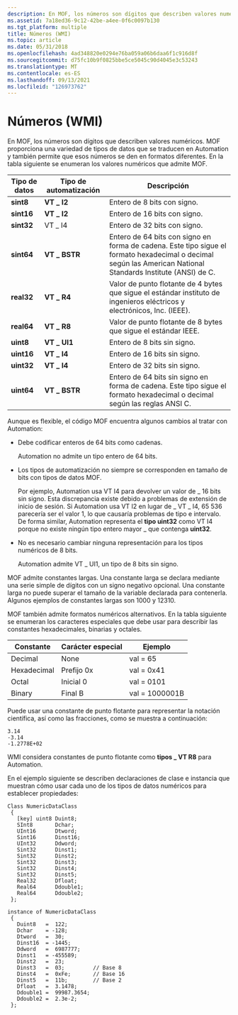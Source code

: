 ```yaml
---
description: En MOF, los números son dígitos que describen valores numéricos. MOF proporciona una variedad de tipos de datos que se traducen en Automation y también permite que esos números se den en formatos diferentes. En la tabla siguiente se enumeran los valores numéricos que admite MOF.
ms.assetid: 7a18ed36-9c12-42be-a4ee-0f6c0097b130
ms.tgt_platform: multiple
title: Números (WMI)
ms.topic: article
ms.date: 05/31/2018
ms.openlocfilehash: 4ad348820e0294e76ba059a06b6daa6f1c916d8f
ms.sourcegitcommit: d75fc10b9f0825bbe5ce5045c90d4045e3c53243
ms.translationtype: MT
ms.contentlocale: es-ES
ms.lasthandoff: 09/13/2021
ms.locfileid: "126973762"
---
```

# <a name="numbers-wmi"></a>Números (WMI)

En MOF, los números son dígitos que describen valores numéricos. MOF proporciona una variedad de tipos de datos que se traducen en Automation y también permite que esos números se den en formatos diferentes. En la tabla siguiente se enumeran los valores numéricos que admite MOF.



| Tipo de datos  | Tipo de automatización | Descripción                                                                                                                                                             |
|------------|-----------------|-------------------------------------------------------------------------------------------------------------------------------------------------------------------------|
| **sint8**  | **VT \_ I2**      | Entero de 8 bits con signo.<br/>                                                                                                                                        |
| **sint16** | **VT \_ I2**      | Entero de 16 bits con signo.<br/>                                                                                                                                       |
| **sint32** | VT \_ I4          | Entero de 32 bits con signo.<br/>                                                                                                                                       |
| **sint64** | **VT \_ BSTR**    | Entero de 64 bits con signo en forma de cadena. Este tipo sigue el formato hexadecimal o decimal según las American National Standards Institute (ANSI) de C.<br/> |
| **real32** | **VT \_ R4**      | Valor de punto flotante de 4 bytes que sigue el estándar instituto de ingenieros eléctricos y electrónicos, Inc. (IEEE).<br/>                                        |
| **real64** | **VT \_ R8**      | Valor de punto flotante de 8 bytes que sigue el estándar IEEE.<br/>                                                                                                  |
| **uint8**  | **VT \_ UI1**     | Entero de 8 bits sin signo.<br/>                                                                                                                                      |
| **uint16** | **VT \_ I4**      | Entero de 16 bits sin signo.<br/>                                                                                                                                     |
| **uint32** | **VT \_ I4**      | Entero de 32 bits sin signo.<br/>                                                                                                                                     |
| **uint64** | **VT \_ BSTR**    | Entero de 64 bits sin signo en forma de cadena. Este tipo sigue el formato hexadecimal o decimal según las reglas ANSI C.<br/>                                           |



 

Aunque es flexible, el código MOF encuentra algunos cambios al tratar con Automation:

-   Debe codificar enteros de 64 bits como cadenas.

    Automation no admite un tipo entero de 64 bits.

-   Los tipos de automatización no siempre se corresponden en tamaño de bits con tipos de datos MOF.

    Por ejemplo, Automation usa VT I4 para devolver un valor de \_ 16 bits sin signo. Esta discrepancia existe debido a problemas de extensión de inicio de sesión. Si Automation usa VT I2 en lugar de \_ VT \_ I4, 65 536 parecería ser el valor 1, lo que causaría problemas de tipo e intervalo. De forma similar, Automation representa el **tipo uint32** como VT I4 porque no existe ningún tipo entero mayor \_ que contenga **uint32**.

-   No es necesario cambiar ninguna representación para los tipos numéricos de 8 bits.

    Automation admite VT \_ UI1, un tipo de 8 bits sin signo.

MOF admite constantes largas. Una constante larga se declara mediante una serie simple de dígitos con un signo negativo opcional. Una constante larga no puede superar el tamaño de la variable declarada para contenerla. Algunos ejemplos de constantes largas son 1000 y 12310.

MOF también admite formatos numéricos alternativos. En la tabla siguiente se enumeran los caracteres especiales que debe usar para describir las constantes hexadecimales, binarias y octales.



| Constante               | Carácter especial     | Ejemplo                   |
|------------------------|-----------------------|---------------------------|
| Decimal<br/>     | None<br/>       | val = 65<br/>       |
| Hexadecimal<br/> | Prefijo 0x<br/>  | val = 0x41<br/>     |
| Octal<br/>       | Inicial 0<br/>  | val = 0101<br/>     |
| Binary<br/>      | Final B<br/> | val = 1000001B<br/> |



 

Puede usar una constante de punto flotante para representar la notación científica, así como las fracciones, como se muestra a continuación:

``` syntax
3.14
-3.14
-1.2778E+02
```

WMI considera constantes de punto flotante como **tipos \_ VT R8** para Automation.

En el ejemplo siguiente se describen declaraciones de clase e instancia que muestran cómo usar cada uno de los tipos de datos numéricos para establecer propiedades:

``` syntax
Class NumericDataClass
 {
   [key] uint8 Duint8;
   SInt8       Dchar;
   UInt16      Dtword;
   Sint16      Dinst16;
   UInt32      Ddword;
   Sint32      Dinst1;
   Sint32      Dinst2;
   Sint32      Dinst3;
   Sint32      Dinst4;
   Sint32      Dinst5;
   Real32      Dfloat;
   Real64      Ddouble1;
   Real64      Ddouble2;
 };

instance of NumericDataClass
 {
   Duint8   =  122;
   Dchar    = -128;
   Dtword   =  30;
   Dinst16  = -1445;
   Ddword   =  6987777;
   Dinst1   = -455589;
   Dinst2   =  23;
   Dinst3   =  03;         // Base 8
   Dinst4   =  0xFe;       // Base 16
   Dinst5   =  11b;        // Base 2
   Dfloat   =  3.1478;
   Ddouble1 =  99987.3654;
   Ddouble2 =  2.3e-2;
 };
```

 

 




